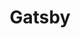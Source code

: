 ---
type: tech
title: Gatsby
logo: /Gatsby_Logo.png
description: Gatsby är en SSG(Static Site Generator) som gör det lättare att skapa optimerade webbplatser. Jag använder Gatsby för att skapa nästintill alla webbplatser till mina kunder. Gatsby genererar statiska webbplatser, det betyder att de kan läggas på en statisk hosting tjänst och serveras blixtsnabbt. 
url: https://gatsbyjs.com
---